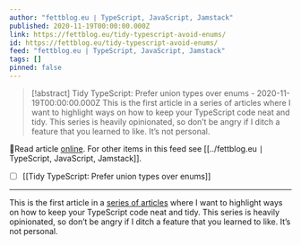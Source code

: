 ```yaml
---
author: "fettblog․eu ∣ TypeScript, JavaScript, Jamstack"
published: 2020-11-19T00:00:00.000Z
link: https://fettblog.eu/tidy-typescript-avoid-enums/
id: https://fettblog.eu/tidy-typescript-avoid-enums/
feed: "fettblog․eu ∣ TypeScript, JavaScript, Jamstack"
tags: []
pinned: false
---
```

> [!abstract] Tidy TypeScript: Prefer union types over enums - 2020-11-19T00:00:00.000Z
> This is the first article in a series of articles where I want to highlight ways on how to keep your TypeScript code neat and tidy. This series is heavily opinionated, so don’t be angry if I ditch a feature that you learned to like. It’s not personal.

🔗Read article [online](https://fettblog.eu/tidy-typescript-avoid-enums/). For other items in this feed see [[../fettblog․eu ∣ TypeScript, JavaScript, Jamstack]].

- [ ] [[Tidy TypeScript꞉ Prefer union types over enums]]
- - -
This is the first article in a [series of articles](/archive/tidy-typescript/) where I want to highlight ways on how to keep your TypeScript code neat and tidy. This series is heavily opinionated, so don’t be angry if I ditch a feature that you learned to like. It’s not personal.
